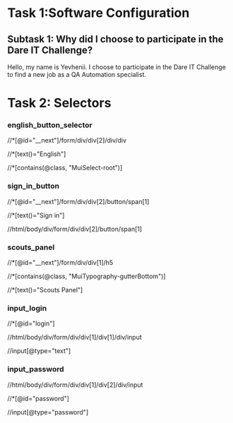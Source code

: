 # Task 1:Software Configuration

## Subtask 1: Why did I choose to participate in the Dare IT Challenge?

Hello, my name is Yevhenii. I choose to participate in the Dare IT Challenge to find a new job as a QA Automation specialist.

# Task 2: Selectors
### **english_button_selector**

//*[@id="__next"]/form/div/div[2]/div/div 

//*[text()="English"]

//*[contains(@class, "MuiSelect-root")]

### **sign_in_button**

//*[@id="__next"]/form/div/div[2]/button/span[1]

//*[text()="Sign in"]

//html/body/div/form/div/div[2]/button/span[1]

### **scouts_panel**

//*[@id="__next"]/form/div/div[1]/h5

//*[contains(@class, "MuiTypography-gutterBottom")]

//*[text()="Scouts Panel"]

### **input_login**

//*[@id="login"]

//html/body/div/form/div/div[1]/div[1]/div/input

//input[@type="text"]

### **input_password**

//html/body/div/form/div/div[1]/div[2]/div/input

//*[@id="password"]

//input[@type="password"]
